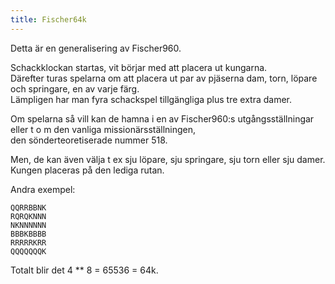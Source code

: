 ```yaml
---
title: Fischer64k
---
```


Detta är en generalisering av Fischer960.  

Schackklockan startas, vit börjar med att placera ut kungarna.  
Därefter turas spelarna om att placera ut par av pjäserna dam, torn, löpare och springare, en av varje färg.  
Lämpligen har man fyra schackspel tillgängliga plus tre extra damer.  

Om spelarna så vill kan de hamna i en av Fischer960:s utgångsställningar eller t o m den vanliga missionärsställningen,  
den sönderteoretiserade nummer 518.

Men, de kan även välja t ex sju löpare, sju springare, sju torn eller sju damer.  
Kungen placeras på den lediga rutan.

Andra exempel:

```
QQRRBBNK
RQRQKNNN
NKNNNNNN
BBBKBBBB
RRRRRKRR
QQQQQQQK
```

Totalt blir det 4 ** 8 = 65536 = 64k.  